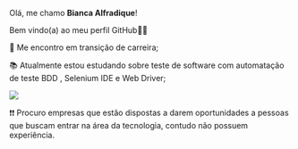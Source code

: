 Olá, me chamo **Bianca Alfradique**!

Bem vindo(a) ao meu perfil GitHub👋🏽

📌 Me encontro em transição de carreira;

📚 Atualmente estou estudando sobre teste de software com automatação de teste BDD , Selenium IDE e Web Driver;

<img src=https://cdn.jsdelivr.net/gh/devicons/devicon@v2.14.0/devicon.min.css/>

❗❗ Procuro empresas que estão dispostas a darem oportunidades a pessoas que buscam entrar na área da tecnologia, contudo não possuem experiência.


